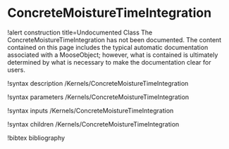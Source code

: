 <!-- MOOSE Documentation Stub: Remove this when content is added. -->

# ConcreteMoistureTimeIntegration

!alert construction title=Undocumented Class
The ConcreteMoistureTimeIntegration has not been documented. The content contained on this page includes the
typical automatic documentation associated with a MooseObject; however, what is contained is
ultimately determined by what is necessary to make the documentation clear for users.

!syntax description /Kernels/ConcreteMoistureTimeIntegration

!syntax parameters /Kernels/ConcreteMoistureTimeIntegration

!syntax inputs /Kernels/ConcreteMoistureTimeIntegration

!syntax children /Kernels/ConcreteMoistureTimeIntegration

!bibtex bibliography
